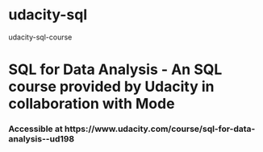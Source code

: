 # udacity-sql
udacity-sql-course

<h1> SQL for Data Analysis - An SQL course provided by Udacity in collaboration with Mode </h1>

<h3> Accessible at https://www.udacity.com/course/sql-for-data-analysis--ud198 </h3>
